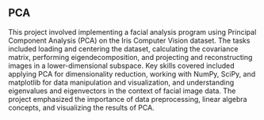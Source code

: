 ## PCA

This project involved implementing a facial analysis program using Principal Component Analysis (PCA) on the Iris Computer Vision dataset. The tasks included loading and centering the dataset, calculating the covariance matrix, performing eigendecomposition, and projecting and reconstructing images in a lower-dimensional subspace. Key skills covered included applying PCA for dimensionality reduction, working with NumPy, SciPy, and matplotlib for data manipulation and visualization, and understanding eigenvalues and eigenvectors in the context of facial image data. The project emphasized the importance of data preprocessing, linear algebra concepts, and visualizing the results of PCA.
